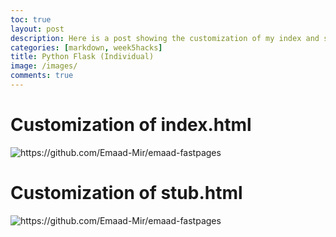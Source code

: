 ```yaml
---
toc: true
layout: post
description: Here is a post showing the customization of my index and stub pages on the python flask server.
categories: [markdown, week5hacks]
title: Python Flask (Individual)
image: /images/
comments: true
---
```


# Customization of index.html
![]({{site.baseurl}}/images/index.png "https://github.com/Emaad-Mir/emaad-fastpages")



# Customization of stub.html
![]({{site.baseurl}}/images/stub.png "https://github.com/Emaad-Mir/emaad-fastpages")




